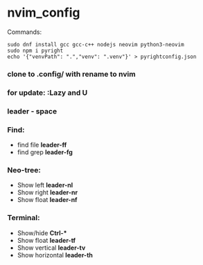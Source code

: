 # nvim_config

Commands:
```
sudo dnf install gcc gcc-c++ nodejs neovim python3-neovim
sudo npm i pyright
echo '{"venvPath": ".","venv": ".venv"}' > pyrightconfig.json
```

### clone to .config/ with rename to nvim


### for update: :Lazy and U


### leader - space


### Find:
- find file **leader-ff**
- find grep **leader-fg**


### Neo-tree:
- Show left **leader-nl**
- Show right **leader-nr**
- Show float **leader-nf**


### Terminal:
- Show/hide **Ctrl-\***
- Show float **leader-tf**
- Show vertical **leader-tv**
- Show horizontal **leader-th**
